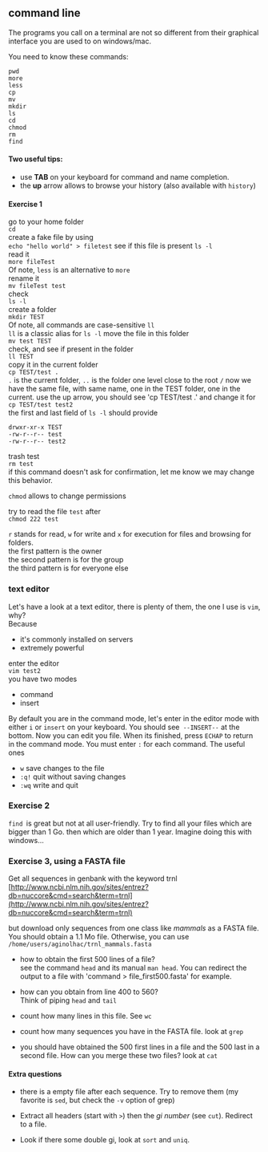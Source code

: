 ## command line

The programs you call on a terminal are not so different from their graphical interface you are used to on windows/mac.

You need to know these commands: 

```
pwd
more
less
cp
mv
mkdir
ls
cd
chmod
rm
find
```

#### Two useful tips:

* use **TAB** on your keyboard for command and name completion.
* the **up** arrow allows to browse your history (also available with `history`)

#### Exercise 1

go to your home folder  
`cd`  
create a fake file by using  
`echo "hello world" > filetest`
see if this file is present
`ls -l`  
read it  
`more fileTest`  
Of note, `less` is an alternative to `more`  
rename it  
`mv fileTest test`  
check  
`ls -l`  
create a folder  
`mkdir TEST`  
Of note, all commands are case-sensitive
`ll`  
`ll` is a classic alias for `ls -l`
move the file in this folder  
`mv test TEST`  
check, and
see if present in the folder  
`ll TEST`  
copy it in the current folder  
`cp TEST/test .`  
 `.` is the current folder, `..` is the folder one level close to the root `/`
now we have the same file, with same name, one in the TEST folder, one in the current.
use the up arrow, you should see 'cp TEST/test .'
and change it for  
`cp TEST/test test2`  
the first and last field of `ls -l` should provide

```
drwxr-xr-x TEST
-rw-r--r-- test
-rw-r--r-- test2
```

trash test  
`rm test`  
if this command doesn't ask for confirmation, let me know we may change this behavior.

`chmod` allows to change permissions

try to read the file `test` after  
`chmod 222 test`

`r` stands for read, `w` for write and `x` for execution for files and browsing for folders.  
the first pattern is the owner  
the second pattern is for the group  
the third pattern is for everyone else

### text editor

Let's have a look at a text editor, there is plenty of them, the one I use is `vim`, why?  
Because

* it's commonly installed on servers
* extremely powerful

enter the editor  
`vim test2`  
you have two modes

* command
* insert

By default you are in the command mode, let's enter in the editor mode with either `i` or `insert` on your keyboard.
You should see` --INSERT--` at the bottom.
Now you can edit you file.
When its finished, press `ECHAP` to return in the command mode. You must enter `:` for each command.
The useful ones  

* `w` save changes to the file
* `:q!` quit without saving changes
* `:wq` write and quit

### Exercise 2

`find `is great but not at all user-friendly.
Try to find all your files which are bigger than 1 Go.
then which are older than 1 year.
Imagine doing this with windows...

### Exercise 3, using a FASTA file

Get all sequences in genbank with the keyword trnl  
[http://www.ncbi.nlm.nih.gov/sites/entrez?db=nuccore&cmd=search&term=trnl](http://www.ncbi.nlm.nih.gov/sites/entrez?db=nuccore&cmd=search&term=trnl)

but download only sequences from one class like *mammals* as a FASTA file.
You should obtain a 1.1 Mo file. Otherwise, you can use `/home/users/aginolhac/trnl_mammals.fasta`

* how to obtain the first 500 lines of a file?  
see the command `head` and its manual `man head`. You can redirect the output to a file with 'command > file_first500.fasta' for example.

* how can you obtain from line 400 to 560?  
Think of piping `head` and `tail`

* count how many lines in this file. See `wc`

* count how many sequences you have in the FASTA file. look at `grep`

* you should have obtained the 500 first lines in a file and the 500 last in a second file. How can you merge these two files? look at `cat`


#### Extra questions

* there is a empty file after each sequence. Try to remove them (my favorite is `sed`, but check the `-v` option of grep)

* Extract all headers (start with `>`) then the *gi number* (see `cut`). Redirect to a file.

* Look if there some double gi, look at `sort` and `uniq`.
